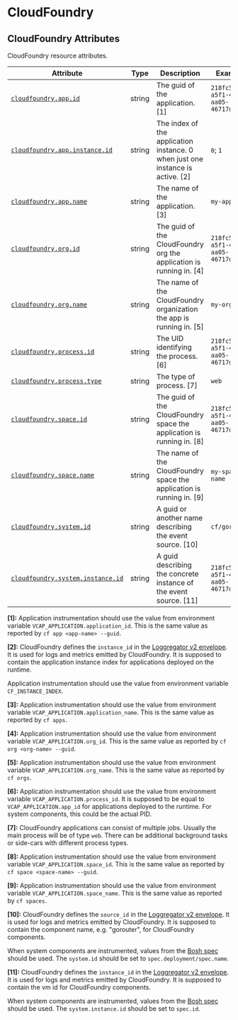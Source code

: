 <!--- Hugo front matter used to generate the website version of this page:
--->

<!-- NOTE: THIS FILE IS AUTOGENERATED. DO NOT EDIT BY HAND. -->
<!-- see templates/registry/markdown/attribute_namespace.md.j2 -->

# CloudFoundry

## CloudFoundry Attributes

CloudFoundry resource attributes.

| Attribute | Type | Description | Examples | Stability |
|---|---|---|---|---|
| <a id="cloudfoundry-app-id" href="#cloudfoundry-app-id">`cloudfoundry.app.id`</a> | string | The guid of the application. [1] | `218fc5a9-a5f1-4b54-aa05-46717d0ab26d` | ![Experimental](https://img.shields.io/badge/-experimental-blue) |
| <a id="cloudfoundry-app-instance-id" href="#cloudfoundry-app-instance-id">`cloudfoundry.app.instance.id`</a> | string | The index of the application instance. 0 when just one instance is active. [2] | `0`; `1` | ![Experimental](https://img.shields.io/badge/-experimental-blue) |
| <a id="cloudfoundry-app-name" href="#cloudfoundry-app-name">`cloudfoundry.app.name`</a> | string | The name of the application. [3] | `my-app-name` | ![Experimental](https://img.shields.io/badge/-experimental-blue) |
| <a id="cloudfoundry-org-id" href="#cloudfoundry-org-id">`cloudfoundry.org.id`</a> | string | The guid of the CloudFoundry org the application is running in. [4] | `218fc5a9-a5f1-4b54-aa05-46717d0ab26d` | ![Experimental](https://img.shields.io/badge/-experimental-blue) |
| <a id="cloudfoundry-org-name" href="#cloudfoundry-org-name">`cloudfoundry.org.name`</a> | string | The name of the CloudFoundry organization the app is running in. [5] | `my-org-name` | ![Experimental](https://img.shields.io/badge/-experimental-blue) |
| <a id="cloudfoundry-process-id" href="#cloudfoundry-process-id">`cloudfoundry.process.id`</a> | string | The UID identifying the process. [6] | `218fc5a9-a5f1-4b54-aa05-46717d0ab26d` | ![Experimental](https://img.shields.io/badge/-experimental-blue) |
| <a id="cloudfoundry-process-type" href="#cloudfoundry-process-type">`cloudfoundry.process.type`</a> | string | The type of process. [7] | `web` | ![Experimental](https://img.shields.io/badge/-experimental-blue) |
| <a id="cloudfoundry-space-id" href="#cloudfoundry-space-id">`cloudfoundry.space.id`</a> | string | The guid of the CloudFoundry space the application is running in. [8] | `218fc5a9-a5f1-4b54-aa05-46717d0ab26d` | ![Experimental](https://img.shields.io/badge/-experimental-blue) |
| <a id="cloudfoundry-space-name" href="#cloudfoundry-space-name">`cloudfoundry.space.name`</a> | string | The name of the CloudFoundry space the application is running in. [9] | `my-space-name` | ![Experimental](https://img.shields.io/badge/-experimental-blue) |
| <a id="cloudfoundry-system-id" href="#cloudfoundry-system-id">`cloudfoundry.system.id`</a> | string | A guid or another name describing the event source. [10] | `cf/gorouter` | ![Experimental](https://img.shields.io/badge/-experimental-blue) |
| <a id="cloudfoundry-system-instance-id" href="#cloudfoundry-system-instance-id">`cloudfoundry.system.instance.id`</a> | string | A guid describing the concrete instance of the event source. [11] | `218fc5a9-a5f1-4b54-aa05-46717d0ab26d` | ![Experimental](https://img.shields.io/badge/-experimental-blue) |

**[1]:** Application instrumentation should use the value from environment
variable `VCAP_APPLICATION.application_id`. This is the same value as
reported by `cf app <app-name> --guid`.

**[2]:** CloudFoundry defines the `instance_id` in the [Loggregator v2 envelope](https://github.com/cloudfoundry/loggregator-api#v2-envelope).
It is used for logs and metrics emitted by CloudFoundry. It is
supposed to contain the application instance index for applications
deployed on the runtime.

Application instrumentation should use the value from environment
variable `CF_INSTANCE_INDEX`.

**[3]:** Application instrumentation should use the value from environment
variable `VCAP_APPLICATION.application_name`. This is the same value
as reported by `cf apps`.

**[4]:** Application instrumentation should use the value from environment
variable `VCAP_APPLICATION.org_id`. This is the same value as
reported by `cf org <org-name> --guid`.

**[5]:** Application instrumentation should use the value from environment
variable `VCAP_APPLICATION.org_name`. This is the same value as
reported by `cf orgs`.

**[6]:** Application instrumentation should use the value from environment
variable `VCAP_APPLICATION.process_id`. It is supposed to be equal to
`VCAP_APPLICATION.app_id` for applications deployed to the runtime.
For system components, this could be the actual PID.

**[7]:** CloudFoundry applications can consist of multiple jobs. Usually the
main process will be of type `web`. There can be additional background
tasks or side-cars with different process types.

**[8]:** Application instrumentation should use the value from environment
variable `VCAP_APPLICATION.space_id`. This is the same value as
reported by `cf space <space-name> --guid`.

**[9]:** Application instrumentation should use the value from environment
variable `VCAP_APPLICATION.space_name`. This is the same value as
reported by `cf spaces`.

**[10]:** CloudFoundry defines the `source_id` in the [Loggregator v2 envelope](https://github.com/cloudfoundry/loggregator-api#v2-envelope).
It is used for logs and metrics emitted by CloudFoundry. It is
supposed to contain the component name, e.g. "gorouter", for
CloudFoundry components.

When system components are instrumented, values from the
[Bosh spec](https://bosh.io/docs/jobs/#properties-spec)
should be used. The `system.id` should be set to
`spec.deployment/spec.name`.

**[11]:** CloudFoundry defines the `instance_id` in the [Loggregator v2 envelope](https://github.com/cloudfoundry/loggregator-api#v2-envelope).
It is used for logs and metrics emitted by CloudFoundry. It is
supposed to contain the vm id for CloudFoundry components.

When system components are instrumented, values from the
[Bosh spec](https://bosh.io/docs/jobs/#properties-spec)
should be used. The `system.instance.id` should be set to `spec.id`.
